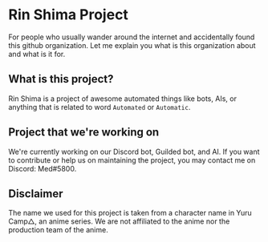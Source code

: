 # Rin Shima Project
For people who usually wander around the internet and accidentally found this github organization. Let me explain you what is this organization about and what is it for.

## What is this project?
Rin Shima is a project of awesome automated things like bots, AIs, or anything that is related to word `Automated` or `Automatic`.

## Project that we're working on
We're currently working on our Discord bot, Guilded bot, and AI. If you want to contribute or help us on maintaining the project, you may contact me on Discord: Med#5800.

## Disclaimer
The name we used for this project is taken from a character name in Yuru Camp△, an anime series. We are not affiliated to the anime nor the production team of the anime.
